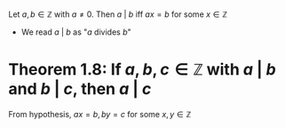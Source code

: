 Let $a,b\in\mathbb{Z}$ with $a\neq 0$. Then $a\text{ | }b$ iff $ax=b$ for some $x\in\mathbb{Z}$
- We read $a\text{ | }b$ as "$a$ divides $b$"

# Theorem 1.8: If $a,b,c\in\mathbb{Z}$ with $a\text{ | }b$ and $b\text{ | }c$, then $a\text{ | }c$
From hypothesis, $ax=b, by=c$ for some $x,y\in\mathbb{Z}$
